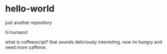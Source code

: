 # hello-world
just another repository

hi humans!

what is coffeescript? that sounds deliciously interesting. 
now im hungry and need more caffeine. 
